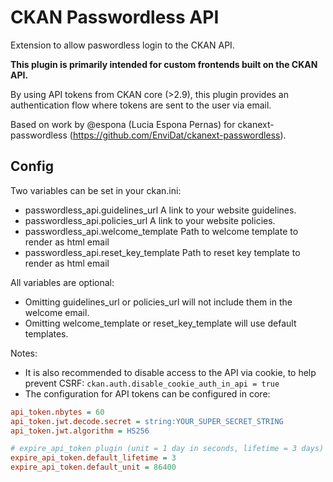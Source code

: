 # CKAN Passwordless API

Extension to allow paswordless login to the CKAN API.

**This plugin is primarily intended for custom frontends built on the CKAN API.**

By using API tokens from CKAN core (>2.9), this plugin provides an authentication flow where tokens are sent to the user via email.

Based on work by @espona (Lucia Espona Pernas) for ckanext-passwordless (https://github.com/EnviDat/ckanext-passwordless).

## Config

Two variables can be set in your ckan.ini:

- passwordless_api.guidelines_url
  A link to your website guidelines.
- passwordless_api.policies_url
  A link to your website policies.
- passwordless_api.welcome_template
  Path to welcome template to render as html email
- passwordless_api.reset_key_template
  Path to reset key template to render as html email

All variables are optional:

- Omitting guidelines_url or policies_url will not include them in the welcome email.
- Omitting welcome_template or reset_key_template will use default templates.

Notes:

- It is also recommended to disable access to the API via cookie, to help prevent CSRF:
  `ckan.auth.disable_cookie_auth_in_api = true`
- The configuration for API tokens can be configured in core:

```ini
api_token.nbytes = 60
api_token.jwt.decode.secret = string:YOUR_SUPER_SECRET_STRING
api_token.jwt.algorithm = HS256

# expire_api_token plugin (unit = 1 day in seconds, lifetime = 3 days)
expire_api_token.default_lifetime = 3
expire_api_token.default_unit = 86400
```
